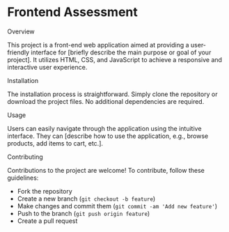 # Frontend Assessment

Overview

This project is a front-end web application aimed at providing a user-friendly interface for [briefly describe the main purpose or goal of your project]. It utilizes HTML, CSS, and JavaScript to achieve a responsive and interactive user experience.

Installation

The installation process is straightforward. Simply clone the repository or download the project files. No additional dependencies are required.

Usage

Users can easily navigate through the application using the intuitive interface. They can [describe how to use the application, e.g., browse products, add items to cart, etc.].

Contributing

Contributions to the project are welcome! To contribute, follow these guidelines:
- Fork the repository
- Create a new branch (`git checkout -b feature`)
- Make changes and commit them (`git commit -am 'Add new feature'`)
- Push to the branch (`git push origin feature`)
- Create a pull request
